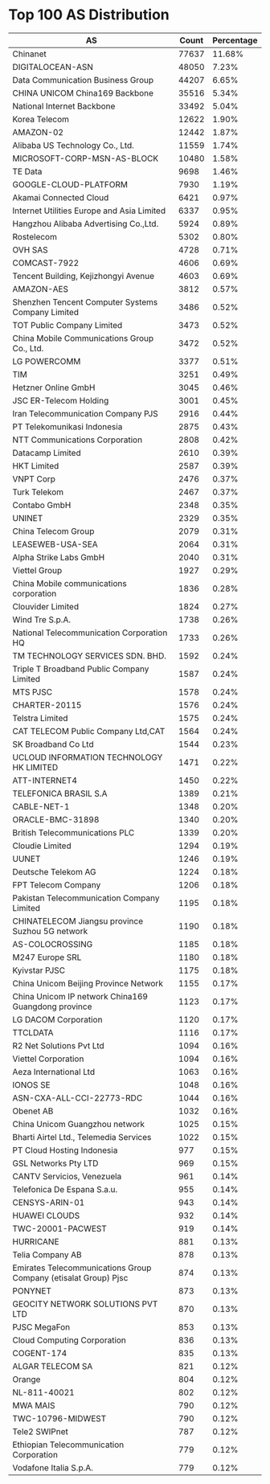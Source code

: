 # Top 100 AS Distribution
| AS | Count | Percentage |
|----|----|----|
| Chinanet | 77637 | 11.68% |
| DIGITALOCEAN-ASN | 48050 | 7.23% |
| Data Communication Business Group | 44207 | 6.65% |
| CHINA UNICOM China169 Backbone | 35516 | 5.34% |
| National Internet Backbone | 33492 | 5.04% |
| Korea Telecom | 12622 | 1.90% |
| AMAZON-02 | 12442 | 1.87% |
| Alibaba US Technology Co., Ltd. | 11559 | 1.74% |
| MICROSOFT-CORP-MSN-AS-BLOCK | 10480 | 1.58% |
| TE Data | 9698 | 1.46% |
| GOOGLE-CLOUD-PLATFORM | 7930 | 1.19% |
| Akamai Connected Cloud | 6421 | 0.97% |
| Internet Utilities Europe and Asia Limited | 6337 | 0.95% |
| Hangzhou Alibaba Advertising Co.,Ltd. | 5924 | 0.89% |
| Rostelecom | 5302 | 0.80% |
| OVH SAS | 4728 | 0.71% |
| COMCAST-7922 | 4606 | 0.69% |
| Tencent Building, Kejizhongyi Avenue | 4603 | 0.69% |
| AMAZON-AES | 3812 | 0.57% |
| Shenzhen Tencent Computer Systems Company Limited | 3486 | 0.52% |
| TOT Public Company Limited | 3473 | 0.52% |
| China Mobile Communications Group Co., Ltd. | 3472 | 0.52% |
| LG POWERCOMM | 3377 | 0.51% |
| TIM | 3251 | 0.49% |
| Hetzner Online GmbH | 3045 | 0.46% |
| JSC ER-Telecom Holding | 3001 | 0.45% |
| Iran Telecommunication Company PJS | 2916 | 0.44% |
| PT Telekomunikasi Indonesia | 2875 | 0.43% |
| NTT Communications Corporation | 2808 | 0.42% |
| Datacamp Limited | 2610 | 0.39% |
| HKT Limited | 2587 | 0.39% |
| VNPT Corp | 2476 | 0.37% |
| Turk Telekom | 2467 | 0.37% |
| Contabo GmbH | 2348 | 0.35% |
| UNINET | 2329 | 0.35% |
| China Telecom Group | 2079 | 0.31% |
| LEASEWEB-USA-SEA | 2064 | 0.31% |
| Alpha Strike Labs GmbH | 2040 | 0.31% |
| Viettel Group | 1927 | 0.29% |
| China Mobile communications corporation | 1836 | 0.28% |
| Clouvider Limited | 1824 | 0.27% |
| Wind Tre S.p.A. | 1738 | 0.26% |
| National Telecommunication Corporation HQ | 1733 | 0.26% |
| TM TECHNOLOGY SERVICES SDN. BHD. | 1592 | 0.24% |
| Triple T Broadband Public Company Limited | 1587 | 0.24% |
| MTS PJSC | 1578 | 0.24% |
| CHARTER-20115 | 1576 | 0.24% |
| Telstra Limited | 1575 | 0.24% |
| CAT TELECOM Public Company Ltd,CAT | 1564 | 0.24% |
| SK Broadband Co Ltd | 1544 | 0.23% |
| UCLOUD INFORMATION TECHNOLOGY HK LIMITED | 1471 | 0.22% |
| ATT-INTERNET4 | 1450 | 0.22% |
| TELEFONICA BRASIL S.A | 1389 | 0.21% |
| CABLE-NET-1 | 1348 | 0.20% |
| ORACLE-BMC-31898 | 1340 | 0.20% |
| British Telecommunications PLC | 1339 | 0.20% |
| Cloudie Limited | 1294 | 0.19% |
| UUNET | 1246 | 0.19% |
| Deutsche Telekom AG | 1224 | 0.18% |
| FPT Telecom Company | 1206 | 0.18% |
| Pakistan Telecommunication Company Limited | 1195 | 0.18% |
| CHINATELECOM Jiangsu province Suzhou 5G network | 1190 | 0.18% |
| AS-COLOCROSSING | 1185 | 0.18% |
| M247 Europe SRL | 1180 | 0.18% |
| Kyivstar PJSC | 1175 | 0.18% |
| China Unicom Beijing Province Network | 1155 | 0.17% |
| China Unicom IP network China169 Guangdong province | 1123 | 0.17% |
| LG DACOM Corporation | 1120 | 0.17% |
| TTCLDATA | 1116 | 0.17% |
| R2 Net Solutions Pvt Ltd | 1094 | 0.16% |
| Viettel Corporation | 1094 | 0.16% |
| Aeza International Ltd | 1063 | 0.16% |
| IONOS SE | 1048 | 0.16% |
| ASN-CXA-ALL-CCI-22773-RDC | 1044 | 0.16% |
| Obenet AB | 1032 | 0.16% |
| China Unicom Guangzhou network | 1025 | 0.15% |
| Bharti Airtel Ltd., Telemedia Services | 1022 | 0.15% |
| PT Cloud Hosting Indonesia | 977 | 0.15% |
| GSL Networks Pty LTD | 969 | 0.15% |
| CANTV Servicios, Venezuela | 961 | 0.14% |
| Telefonica De Espana S.a.u. | 955 | 0.14% |
| CENSYS-ARIN-01 | 943 | 0.14% |
| HUAWEI CLOUDS | 932 | 0.14% |
| TWC-20001-PACWEST | 919 | 0.14% |
| HURRICANE | 881 | 0.13% |
| Telia Company AB | 878 | 0.13% |
| Emirates Telecommunications Group Company (etisalat Group) Pjsc | 874 | 0.13% |
| PONYNET | 873 | 0.13% |
| GEOCITY NETWORK SOLUTIONS PVT LTD | 870 | 0.13% |
| PJSC MegaFon | 853 | 0.13% |
| Cloud Computing Corporation | 836 | 0.13% |
| COGENT-174 | 835 | 0.13% |
| ALGAR TELECOM SA | 821 | 0.12% |
| Orange | 804 | 0.12% |
| NL-811-40021 | 802 | 0.12% |
| MWA MAIS | 790 | 0.12% |
| TWC-10796-MIDWEST | 790 | 0.12% |
| Tele2 SWIPnet | 787 | 0.12% |
| Ethiopian Telecommunication Corporation | 779 | 0.12% |
| Vodafone Italia S.p.A. | 779 | 0.12% |
